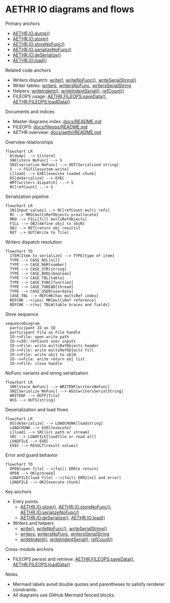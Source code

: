 # AETHR IO diagrams and flows

Primary anchors
- [AETHR.IO.dump()](dev/IO.lua:35)
- [AETHR.IO.store()](dev/IO.lua:63)
- [AETHR.IO.storeNoFunc()](dev/IO.lua:134)
- [AETHR.IO.serializeNoFunc()](dev/IO.lua:199)
- [AETHR.IO.deSerialize()](dev/IO.lua:281)
- [AETHR.IO.load()](dev/IO.lua:310)

Related code anchors
- Writers dispatch: [write()](dev/IO.lua:337), [writeNoFunc()](dev/IO.lua:349), [writeSerialString()](dev/IO.lua:361)
- Writer tables: [writers](dev/IO.lua:422), [writersNoFunc](dev/IO.lua:488), [writersSerialString](dev/IO.lua:546)
- Helpers: [writeIndent()](dev/IO.lua:377), [writeIndentSerial()](dev/IO.lua:383), [refCount()](dev/IO.lua:401)
- FILEOPS usage: [AETHR.FILEOPS:saveData()](dev/FILEOPS_.lua:155), [AETHR.FILEOPS:loadData()](dev/FILEOPS_.lua:173)

Documents and indices
- Master diagrams index: [docs/README.md](docs/README.md)
- FILEOPS: [docs/fileops/README.md](docs/fileops/README.md)
- AETHR overview: [docs/aethr/README.md](docs/aethr/README.md)

Overview relationships

```mermaid
flowchart LR
  D[dump] --> S[store]
  SNF[store NoFunc] --> S
  SNZ[serialize NoFunc] --> OUT[Serialized string]
  S --> FS[Filesystem write]
  L[load] --> EXEC[execute loaded chunk]
  DS[deSerialize] --> EXEC
  WRT[writers dispatch] -.-> S
  RC[refCount] -.-> S
```

Serialization pipeline

```mermaid
flowchart LR
  IN[Input values] --> RC[refCount multi refs]
  RC --> MRO[multiRefObjects preallocate]
  MRO --> FILL[fill multiRefObjects]
  FILL --> OBJ[define obj1 to objN]
  OBJ --> RET[return obj results]
  RET --> OUT[Write to file]
```

Writers dispatch resolution

```mermaid
flowchart TD
  ITEM[Item to serialize] --> TYPE[type of item]
  TYPE --> CASE_NIL[nil]
  TYPE --> CASE_NUM[number]
  TYPE --> CASE_STR[string]
  TYPE --> CASE_BOOL[boolean]
  TYPE --> CASE_TBL[table]
  TYPE --> CASE_FUNC[function]
  TYPE --> CASE_THREAD[thread]
  TYPE --> CASE_USER[userdata]
  CASE_TBL --> REFCHK[has multiRef index]
  REFCHK -->|yes| MR[multiRef reference]
  REFCHK -->|no| TBLW[table braces and fields]
```

Store sequence

```mermaid
sequenceDiagram
  participant IO as IO
  participant File as File handle
  IO->>File: open write path
  IO->>IO: refCount over inputs
  IO->>File: write multiRefObjects header
  IO->>File: write multiRefObjects fill
  IO->>File: write obj1 to objN
  IO-->>File: write return obj list
  IO->>File: close handle
```

NoFunc variants and string serialization

```mermaid
flowchart LR
  SNF[store NoFunc] --> WRITENF[writersNoFunc]
  SNZ[Serialize NoFunc] --> WSS[writersSerialString]
  WRITENF --> OUTF[file]
  WSS --> OUTS[string]
```

Deserialization and load flows

```mermaid
flowchart LR
  DS[deSerialize] --> LOADCHUNK[loadstring]
  LOADCHUNK --> EXEC[execute]
  L[load] --> SRC[src path or stream]
  SRC --> LOADFILE[loadfile or read all]
  LOADFILE --> EXEC
  EXEC --> RESULT[result values]
```

Error and guard behavior

```mermaid
flowchart TD
  OPEN[open file] -->|fail| ERR[e return]
  OPEN --> OK[proceed]
  LOADFILE[load file] -->|fail| ERR2[nil and error]
  LOADFILE --> OK2[execute chunk]
```

Key anchors
- Entry points
  - [AETHR.IO.store()](dev/IO.lua:63), [AETHR.IO.storeNoFunc()](dev/IO.lua:134), [AETHR.IO.serializeNoFunc()](dev/IO.lua:199)
  - [AETHR.IO.deSerialize()](dev/IO.lua:281), [AETHR.IO.load()](dev/IO.lua:310)
- Writers and helpers
  - [write()](dev/IO.lua:337), [writeNoFunc()](dev/IO.lua:349), [writeSerialString()](dev/IO.lua:361)
  - [writers](dev/IO.lua:422), [writersNoFunc](dev/IO.lua:488), [writersSerialString](dev/IO.lua:546)
  - [writeIndent()](dev/IO.lua:377), [writeIndentSerial()](dev/IO.lua:383), [refCount()](dev/IO.lua:401)

Cross-module anchors
- FILEOPS persist and retrieve: [AETHR.FILEOPS:saveData()](dev/FILEOPS_.lua:155), [AETHR.FILEOPS:loadData()](dev/FILEOPS_.lua:173)

Notes
- Mermaid labels avoid double quotes and parentheses to satisfy renderer constraints.
- All diagrams use GitHub Mermaid fenced blocks.
